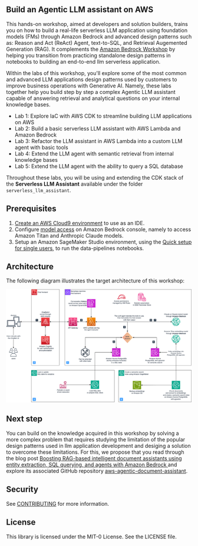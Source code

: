 ## Build an Agentic LLM assistant on AWS

This hands-on workshop, aimed at developers and solution builders, trains you on how to build a real-life serverless LLM application using foundation models (FMs) through Amazon Bedrock and advanced design patterns such as: Reason and Act (ReAct) Agent, text-to-SQL, and Retrieval Augemented Generation (RAG).
It complements the [Amazon Bedrock Workshop](https://github.com/aws-samples/amazon-bedrock-workshop) by helping you transition from practicing standalone design patterns in notebooks to building an end-to-end llm serverless application.

Within the labs of this workshop, you'll explore some of the most common and advanced LLM applications design patterns used by customers to improve business operations with Generative AI.
Namely, these labs together help you build step by step a complex Agentic LLM assistant capable of answering retrieval and analytical questions on your internal knowledge bases.

* Lab 1: Explore IaC with AWS CDK to streamline building LLM applications on AWS
* Lab 2: Build a basic serverless LLM assistant with AWS Lambda and Amazon Bedrock
* Lab 3: Refactor the LLM assistant in AWS Lambda into a custom LLM agent with basic tools
* Lab 4: Extend the LLM agent with semantic retrieval from internal knowledge bases
* Lab 5: Extend the LLM agent with the ability to query a SQL database

Throughout these labs, you will be using and extending the CDK stack of the **Serverless LLM Assistant** available under the folder `serverless_llm_assistant`.

## Prerequisites

1. [Create an AWS Cloud9 environment](https://docs.aws.amazon.com/cloud9/latest/user-guide/tutorial-create-environment.html) to use as an IDE.
2. Configure [model access](https://docs.aws.amazon.com/bedrock/latest/userguide/model-access.html) on Amazon Bedrock console, namely to access Amazon Titan and Anthropic Claude models.
3. Setup an Amazon SageMaker Studio environment, using the [Quick setup for single users](https://docs.aws.amazon.com/sagemaker/latest/dg/onboard-quick-start.html#onboard-quick-start-instructions), to run the data-pipelines notebooks.

## Architecture

The following diagram illustrates the target architecture of this workshop:

![Agentic Assistant workshop Architecture](/assets/agentic-assistant-workshop-architecture.png)

## Next step

You can build on the knowledge acquired in this workshop by solving a more complex problem that requires studying the limitation of the popular design patterns used in llm application development and desiging a solution to overcome these limitations.
For this, we propose that you read through the blog post [Boosting RAG-based intelligent document assistants using entity extraction, SQL querying, and agents with Amazon Bedrock
](https://aws.amazon.com/blogs/machine-learning/boosting-rag-based-intelligent-document-assistants-using-entity-extraction-sql-querying-and-agents-with-amazon-bedrock/) and explore its associated GitHub repository [aws-agentic-document-assistant](https://github.com/aws-samples/aws-agentic-document-assistant/).

## Security

See [CONTRIBUTING](CONTRIBUTING.md#security-issue-notifications) for more information.

## License

This library is licensed under the MIT-0 License. See the LICENSE file.
